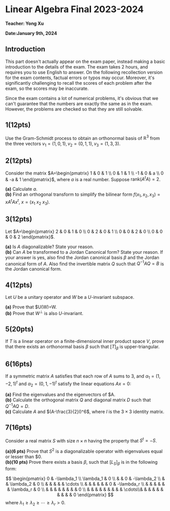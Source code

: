 # Linear Algebra Final 2023-2024
**Teacher: Yong Xu**

**Date:January 9th, 2024**

## Introduction
This part doesn't actually appear on the exam paper, instead making a basic introduction to the details of the exam. The exam takes 2 hours, and requires you to use English to answer. On the following recollection version for the exam contents, factual errors or typos may occur. Moreover, it's significantly challenging to recall the scores of each problem after the exam, so the scores may be inaccurate.

Since the exam contains a lot of numerical problems, it's obvious that we can't guarantee that the numbers are exactly the same as in the exam. However, the problems are checked so that they are still solvable.

## 1(12pts)
Use the Gram-Schmidt process to obtain an orthonormal basis of $\mathbb{R}^3$ from the three vectors $v_1=(1,0,1),v_2=(0,1,1),v_3=(1,3,3)$.

## 2(12pts)
Consider the matrix $A=\begin{pmatrix}
    1 & 0 & 1 \\ 0 & 1 & 1 \\ -1 & 0 & a \\ 0 & -a & 1
\end{pmatrix}$, where $a$ is a real number. Suppose $\text{rank}(A^tA)=2$.

**(a)** Calculate $a$.  
**(b)** Find an orthogonal transform to simplify the bilinear form $f(x_1,x_2,x_3)=xA^tAx^t$, $x=(x_1 \text{ } x_2 \text{ } x_3)$.

## 3(12pts)
Let $A=\begin{pmatrix}
    2 & 0 & 1 & 0 \\ 0 & 2 & 0 & 1 \\ 0 & 0 & 2 & 0 \\ 0 & 0 & 0 & 2
\end{pmatrix}$.

**(a)** Is $A$ diagonalizable? State your reason.  
**(b)** Can $A$ be transformed to a Jordan Canonical form? State your reason. If your answer is yes, also find the Jordan canonical basis $\beta$ and the Jordan canonical form of $A$. Also find the invertible matrix $Q$ such that $Q^{-1}AQ=B$ is the Jordan canonical form.

## 4(12pts)
Let $U$ be a unitary operator and $W$ be a $U$-invariant subspace.

**(a)** Prove that $U(W)=W.  
**(b)** Prove that $W^{\perp}$ is also $U$-invariant.

## 5(20pts)
If $T$ is a linear operator on a finite-dimensional inner product space $V$, prove that there exists an orthonormal basis $\beta$ such that $[T]_{\beta}$ is upper-triangular.

## 6(16pts)
If a symmetric matrix $A$ satisfies that each row of $A$ sums to $3$, and $\alpha_1=(1,-2,1)^t$ and $\alpha_2=(0,1,-1)^t$ satisfy the linear equations $Ax=0$:

**(a)** Find the eigenvalues and the eigenvectors of $A.  
**(b)** Calculate the orthogonal matrix $Q$ and diagonal matrix $D$ such that $Q^{-1}AQ=D$.  
**(c)** Calculate $A$ and $(A-\frac{3}{2}I)^6$, where $I$ is the $3\times 3$ identity matrix.

## 7(16pts)
Consider a real matrix $S$ with size $n\times n$ having the property that $S^t=-S$.

**(a)(6 pts)** Prove that $S^2$ is a diagonalizable operator with eigenvalues equal or lesser than $0.  
**(b)(10 pts)** Prove there exists a basis $\beta$, such that $[L_S]_\beta$ is in the following form:

$$
\begin{pmatrix}
    0 & -\lambda_1 \\ \lambda_1 & 0 \\ & & 0 & -\lambda_2 \\ & & \lambda_2 & 0 \\ & & & & & \cdots \\ & & & & & & 0 & -\lambda_r \\ & & & & & & \lambda_r & 0 \\ & & & & & & & & 0 \\ & & & & & & & & & \cdots\\& & & & & & & & & & 0
\end{pmatrix}
$$
where $\lambda_1 \ge \lambda_2 \ge \cdots \ge \lambda_r > 0.$
